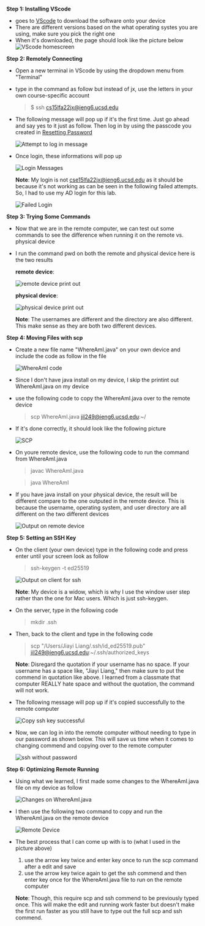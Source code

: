 **Step 1: Installing VScode**
- goes to [VScode](https://code.visualstudio.com/) to download the software onto your device 
- There are different versions based on the what operating systes you are using, make sure you pick the right one 
- When it's downloaded, the page should look like the picture below 
    ![VScode homescreen](VScode.png)

**Step 2: Remotely Connecting**
- Open a new terminal in VScode by using the dropdown menu from "Terminal" 
- type in the command as follow but instead of jx, use the letters in your own course-specific account
    > $ ssh cs15lfa22jx@ieng6.ucsd.edu
- The following message will pop up if it's the first time. Just go ahead and say yes to it just as follow. Then log in by using the passcode you created in [Resetting Password](https://sdacs.ucsd.edu/~icc/index.php)

    ![Attempt to log in message](step2.0.JPG) 
- Once login, these informations will pop up 

    ![Login Messages](step2.2.PNG)
 
    **Note**: My login is not cse15lfa22jx@ieng6.ucsd.edu as it should be because it's not working as can be seen in the following failed attempts. So, I had to use my AD login for this lab. 

    ![Failed Login](step2.3.PNG)

**Step 3: Trying Some Commands**
- Now that we are in the remote computer, we can test out some commands to see the difference when running it on the remote vs. physical device 
- I run the command pwd on both the remote and physical device here is the two results
    
    **remote device**: 
    
    ![remote device print out](step3.0.PNG)

    **physical device**: 
    
    ![physical device print out](step3.1.PNG)

    **Note**: The usernames are different and the directory are also different. This make sense as they are both two different devices. 


**Step 4: Moving Files with scp**
- Create a new file name "WhereAmI.java" on your own device and include the code as follow in the file

    ![WhereAmI code](step4.0.PNG)

- Since I don't have java install on my device, I skip the printint out WhereAmI.java on my device 
- use the following code to copy the WhereAmI.java over to the remote device 
    >scp WhereAmI.java jil249@ieng6.ucsd.edu:~/ 
- If it's done correctly, it should look like the following picture 

    ![SCP](step4.1.PNG)

- On youre remote device, use the following code to run the command from WhereAmI.java
    >javac WhereAmI.java

    >java WhereAmI

- If you have java install on your physical device, the result will be different compare to the one outputed in the remote device. This is because the username, operating system, and user directory are all different on the two different devices 

    ![Output on remote device](step4.2.PNG)

**Step 5: Setting an SSH Key**
- On the client (your own device) type in the following code and press enter until your screen look as follow 
    > ssh-keygen -t ed25519

    ![Output on client for ssh](step5.0.PNG)

    **Note**: My device is a widow, which is why I use the window user step rather than the one for Mac users. Which is just ssh-keygen.

- On the server, type in the following code 
    >mkdir .ssh

- Then, back to the client and type in the following code
    >scp "/Users/Jiayi Liang/.ssh/id_ed25519.pub" jil249@ieng6.ucsd.edu:~/.ssh/authorized_keys

    **Note**: Disregard the quotation if your username has no space. If your username has a space like, "Jiayi Liang," then make sure to put the commend in quotation like above. I learned from a classmate that computer REALLY hate space and without the quotation, the command will not work.

- The following message will pop up if it's copied successfully to the remote computer 

    ![Copy ssh key successful](step5.1.PNG)

- Now, we can log in into the remote computer without needing to type in our password as shown below. This will save us time when it comes to changing commend and copying over to the remote computer 

    ![ssh without password](step5.2.PNG)

**Step 6: Optimizing Remote Running**
- Using what we learned, I first made some changes to the WhereAmI.java file on my device as follow 

    ![Changes on WhereAmI.java](step6.1.PNG)

- I then use the following two command to copy and run the WhereAmI.java on the remote device 

    ![Remote Device](step6.2.PNG)
- The best process that I can come up with is to (what I used in the picture above)

    1. use the arrow key twice and enter key once to run the scp command after a edit and save 
    2. use the arrow key twice again to get the ssh commend and then enter key once for the WhereAmI.java file to run on the remote computer 

    **Note**: Though, this require scp and ssh commend to be previously typed once. This will make the edit and running work faster but doesn't make the first run faster as you still have to type out the full scp and ssh commend. 
